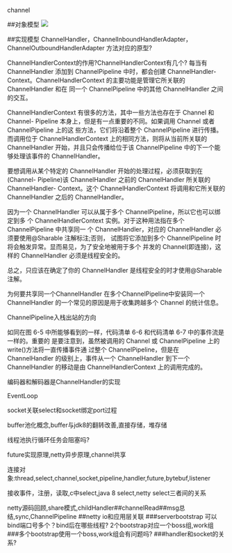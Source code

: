 channel

##对象模型
![](/Users/chris/workspace/xsource/linux/src/main/java/file/images/netty_object_model.jpg)

##实现模型
ChannelHandler，ChannelInboundHandlerAdapter，ChannelOutboundHandlerAdapter
方法对应的原型?

ChannelHandlerContext的作用?ChannelHandlerContext有几个?
每当有 ChannelHandler 添加到 ChannelPipeline 中时，都会创建 ChannelHandler- Context。ChannelHandlerContext 的主要功能是管理它所关联的 ChannelHandler 和在 同一个 ChannelPipeline 中的其他 ChannelHandler 之间的交互。

ChannelHandlerContext 有很多的方法，其中一些方法也存在于 Channel 和 Channel- Pipeline 本身上，但是有一点重要的不同。如果调用 Channel 或者 ChannelPipeline 上的这 些方法，它们将沿着整个 ChannelPipeline 进行传播。而调用位于 ChannelHandlerContext 上的相同方法，则将从当前所关联的 ChannelHandler 开始，并且只会传播给位于该 ChannelPipeline 中的下一个能够处理该事件的 ChannelHandler。


要想调用从某个特定的 ChannelHandler 开始的处理过程，必须获取到在(Channel-
Pipeline)该 ChannelHandler 之前的 ChannelHandler 所关联的 ChannelHandler- Context。这个 ChannelHandlerContext 将调用和它所关联的 ChannelHandler 之后的 ChannelHandler。


因为一个 ChannelHandler 可以从属于多个 ChannelPipeline，所以它也可以绑定到多 个 ChannelHandlerContext 实例。对于这种用法指在多个 ChannelPipeline 中共享同一 个 ChannelHandler，对应的 ChannelHandler 必须要使用@Sharable 注解标注;否则， 试图将它添加到多个 ChannelPipeline 时将会触发异常。显而易见，为了安全地被用于多个 并发的 Channel(即连接)，这样的 ChannelHandler 必须是线程安全的。

总之，只应该在确定了你的 ChannelHandler 是线程安全的时才使用@Sharable 注解。

为何要共享同一个ChannelHandler 在多个ChannelPipeline中安装同一个ChannelHandler
的一个常见的原因是用于收集跨越多个 Channel 的统计信息。


ChannelPipeline入栈出站的方向

如同在图 6-5 中所能够看到的一样，代码清单 6-6 和代码清单 6-7 中的事件流是一样的。重要的 是要注意到，虽然被调用的 Channel 或 ChannelPipeline 上的 write()方法将一直传播事件通 过整个 ChannelPipeline，但是在 ChannelHandler 的级别上，事件从一个 ChannelHandler 到下一个 ChannelHandler 的移动是由 ChannelHandlerContext 上的调用完成的。


编码器和解码器是ChannelHandler的实现



EventLoop

socket关联select和socket绑定port过程


buffer池化概念,buffer与jdk8的翻转改善,直接存储，堆存储

线程池执行循环任务会阻塞吗?

future实现原理,netty异步原理,channel共享

连接对象:thread,select,channel,socket,pipeline,handler,future,bytebuf,listener


接收事件，注册，读取,c中select,java 8 select,netty select三者间的关系


netty源码回顾,share模式,childHandler##channelRead##msg总结,sync,ChannelPipeline
##netty io和应用层关联
###serverbootstrap 可以bind端口号多个？bind后在哪些线程?
2个bootstrap对应一个boss组,work组
###多个bootstrap使用一个boss,work组会有问题吗?
###handler和socket的关系?

